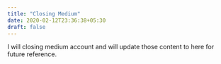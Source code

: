 ```yaml
---
title: "Closing Medium"
date: 2020-02-12T23:36:38+05:30
draft: false
---
```


I will closing medium account and will update those content to here for future
reference.